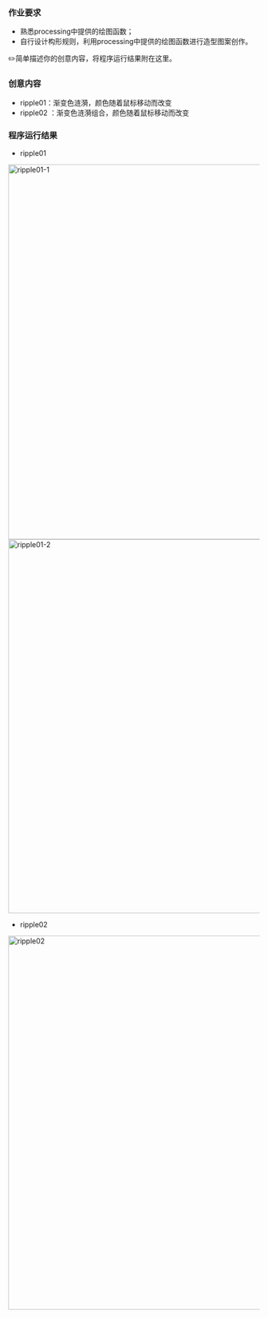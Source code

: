 ### 作业要求

- 熟悉processing中提供的绘图函数；
- 自行设计构形规则，利用processing中提供的绘图函数进行造型图案创作。

✏️简单描述你的创意内容，将程序运行结果附在这里。

### 创意内容

- ripple01：渐变色涟漪，颜色随着鼠标移动而改变
- ripple02 ：渐变色涟漪组合，颜色随着鼠标移动而改变

### 程序运行结果

- ripple01

<img width="751" alt="ripple01-1" src="https://user-images.githubusercontent.com/90943517/138618646-ebd90d35-3854-4405-af3c-7fad8fe067bc.png">

<img width="749" alt="ripple01-2" src="https://user-images.githubusercontent.com/90943517/138618649-891d90fd-5a49-4187-be81-213d95d75a84.png">

- ripple02

<img width="749" alt="ripple02" src="https://user-images.githubusercontent.com/90943517/138618651-f1ec0582-acf8-48e9-98b9-f3044fc04ca3.png">
